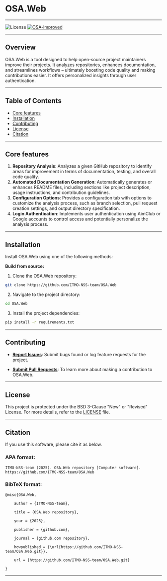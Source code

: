 # OSA.Web

---

![License](https://img.shields.io/github/license/ITMO-NSS-team/OSA.Web?style=flat&logo=opensourceinitiative&logoColor=white&color=blue)
[![OSA-improved](https://img.shields.io/badge/improved%20by-OSA-yellow)](https://github.com/aimclub/OSA)

---

## Overview

OSA.Web is a tool designed to help open-source project maintainers improve their projects. It analyzes repositories, enhances documentation, and streamlines workflows – ultimately boosting code quality and making contributions easier. It offers personalized insights through user authentication.

---

## Table of Contents

- [Core features](#core-features)
- [Installation](#installation)
- [Contributing](#contributing)
- [License](#license)
- [Citation](#citation)

---
## Core features

1. **Repository Analysis**: Analyzes a given GitHub repository to identify areas for improvement in terms of documentation, testing, and overall code quality.
2. **Automated Documentation Generation**: Automatically generates or enhances README files, including sections like project description, usage instructions, and contribution guidelines.
3. **Configuration Options**: Provides a configuration tab with options to customize the analysis process, such as branch selection, pull request creation settings, and output directory specification.
4. **Login Authentication**: Implements user authentication using AimClub or Google accounts to control access and potentially personalize the analysis process.

---

## Installation

Install OSA.Web using one of the following methods:

**Build from source:**

1. Clone the OSA.Web repository:
```sh
git clone https://github.com/ITMO-NSS-team/OSA.Web
```

2. Navigate to the project directory:
```sh
cd OSA.Web
```

3. Install the project dependencies:

```sh
pip install -r requirements.txt
```

---

## Contributing

- **[Report Issues](https://github.com/ITMO-NSS-team/OSA.Web/issues)**: Submit bugs found or log feature requests for the project.

- **[Submit Pull Requests](https://github.com/ITMO-NSS-team/OSA.Web/tree/main/.github/CONTRIBUTING.md)**: To learn more about making a contribution to OSA.Web.

---

## License

This project is protected under the BSD 3-Clause "New" or "Revised" License. For more details, refer to the [LICENSE](https://github.com/ITMO-NSS-team/OSA.Web/tree/main/LICENSE) file.

---

## Citation

If you use this software, please cite it as below.

### APA format:

    ITMO-NSS-team (2025). OSA.Web repository [Computer software]. https://github.com/ITMO-NSS-team/OSA.Web

### BibTeX format:

    @misc{OSA.Web,

        author = {ITMO-NSS-team},

        title = {OSA.Web repository},

        year = {2025},

        publisher = {github.com},

        journal = {github.com repository},

        howpublished = {\url{https://github.com/ITMO-NSS-team/OSA.Web.git}},

        url = {https://github.com/ITMO-NSS-team/OSA.Web.git}

    }

---
